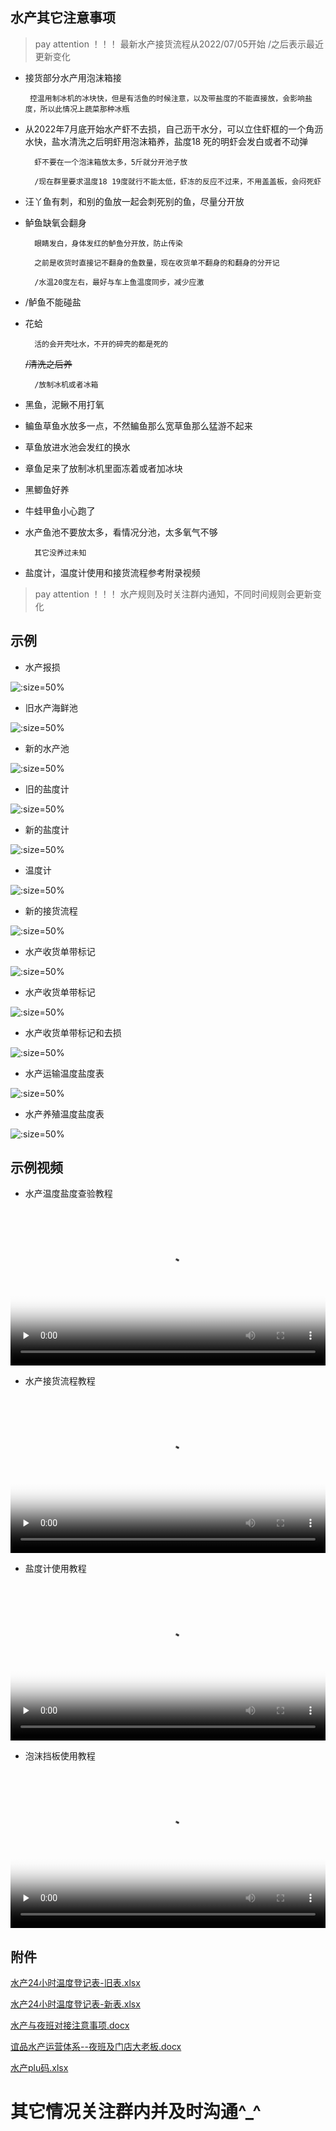 
## 水产其它注意事项

> pay attention ！！！ 最新水产接货流程从2022/07/05开始    /之后表示最近更新变化


*  接货部分水产用泡沫箱接

		控温用制冰机的冰块快，但是有活鱼的时候注意，以及带盐度的不能直接放，会影响盐度，所以此情况上蔬菜那种冰瓶

* 从2022年7月底开始水产虾不去损，自己沥干水分，可以立住虾框的一个角沥水快，盐水清洗之后明虾用泡沫箱养，盐度18
死的明虾会发白或者不动弹

		虾不要在一个泡沫箱放太多，5斤就分开池子放

		/现在群里要求温度18 19度就行不能太低，虾冻的反应不过来，不用盖盖板，会闷死虾

* 汪丫鱼有刺，和别的鱼放一起会刺死别的鱼，尽量分开放

* 鲈鱼缺氧会翻身

		眼睛发白，身体发红的鲈鱼分开放，防止传染

		之前是收货时直接记不翻身的鱼数量，现在收货单不翻身的和翻身的分开记

		/水温20度左右，最好与车上鱼温度同步，减少应激

* /鲈鱼不能碰盐

* 花蛤

		活的会开壳吐水，不开的碎壳的都是死的

	<s>/清洗之后养</s>

		/放制冰机或者冰箱

* 黑鱼，泥鳅不用打氧

* 鳊鱼草鱼水放多一点，不然鳊鱼那么宽草鱼那么猛游不起来

* 草鱼放进水池会发红的换水

* 章鱼足来了放制冰机里面冻着或者加冰块

* 黑鲫鱼好养

* 牛蛙甲鱼小心跑了

* 水产鱼池不要放太多，看情况分池，太多氧气不够

		其它没养过未知

* 盐度计，温度计使用和接货流程参考附录视频

> pay attention ！！！ 水产规则及时关注群内通知，不同时间规则会更新变化

## 示例

* 水产报损

 ![](https://gitee.com/GaloisFields/WORKFLOWS4COMPANY/raw/master/resources/pic/common/示例水产报损.jpeg ':size=50%')

* 旧水产海鲜池

 ![](https://gitee.com/GaloisFields/WORKFLOWS4COMPANY/raw/master/resources/pic/common/示例旧水产海鲜池.jpeg ':size=50%')

* 新的水产池

![](https://gitee.com/GaloisFields/WORKFLOWS4COMPANY/raw/master/resources/pic/common/示例新的水产池.jpeg ':size=50%')

* 旧的盐度计

![](https://gitee.com/GaloisFields/WORKFLOWS4COMPANY/raw/master/resources/pic/common/示例旧的盐度计.jpeg ':size=50%')

* 新的盐度计

![](https://gitee.com/GaloisFields/WORKFLOWS4COMPANY/raw/master/resources/pic/common/示例新的盐度计.jpeg ':size=50%')

* 温度计

![](https://gitee.com/GaloisFields/WORKFLOWS4COMPANY/raw/master/resources/pic/common/示例温度计.jpeg ':size=50%')

* 新的接货流程

![](https://gitee.com/GaloisFields/WORKFLOWS4COMPANY/raw/master/resources/pic/common/示例新的接货流程.jpeg ':size=50%')

* 水产收货单带标记

![](https://gitee.com/GaloisFields/WORKFLOWS4COMPANY/raw/master/resources/pic/common/示例水产收货单1.jpeg ':size=50%')

* 水产收货单带标记

![](https://gitee.com/GaloisFields/WORKFLOWS4COMPANY/raw/master/resources/pic/common/示例水产收货单最新形式1.jpeg ':size=50%')

* 水产收货单带标记和去损

![](https://gitee.com/GaloisFields/WORKFLOWS4COMPANY/raw/master/resources/pic/common/示例水产收货单最新形式2.jpeg ':size=50%')

* 水产运输温度盐度表

![](https://gitee.com/GaloisFields/WORKFLOWS4COMPANY/raw/master/resources/pic/common/示例水产运输温度盐度表.jpeg ':size=50%')

* 水产养殖温度盐度表

![](https://gitee.com/GaloisFields/WORKFLOWS4COMPANY/raw/master/resources/pic/common/示例水产养殖温度盐度表.jpeg ':size=50%')


## 示例视频

* 水产温度盐度查验教程

<video id="video" width=100%  controls="" preload="none" poster="https://gitcode.net/GaloisField/WORKFLOWS4COMPANY/-/raw/master/resources/pic/logo/视频封面0.png"><source id="mp4" src="https://gitcode.net/GaloisField/WORKFLOWS4COMPANY/-/raw/master/resources/pic/common/温度盐度查验.mp4" type="video/mp4"></videos>

* 水产接货流程教程

<video id="video" width=100%  controls="" preload="none" poster="https://gitcode.net/GaloisField/WORKFLOWS4COMPANY/-/raw/master/resources/pic/logo/视频封面1.png"><source id="mp4" src="https://gitcode.net/GaloisField/WORKFLOWS4COMPANY/-/raw/master/resources/pic/common/水产接货教程.mp4"  type="video/mp4"></videos>

* 盐度计使用教程

<video id="video" width=100%  controls="" preload="none" poster="https://gitcode.net/GaloisField/WORKFLOWS4COMPANY/-/raw/master/resources/pic/logo/视频封面2.png"><source id="mp4" src="https://gitcode.net/GaloisField/WORKFLOWS4COMPANY/-/raw/master/resources/pic/common/盐度计教程.mp4" type="video/mp4"></videos>

* 泡沫挡板使用教程

<video id="video" width=100%  controls="" preload="none" poster="https://gitcode.net/GaloisField/WORKFLOWS4COMPANY/-/raw/master/resources/pic/logo/视频封面3.png"><source id="mp4" src="https://gitcode.net/GaloisField/WORKFLOWS4COMPANY/-/raw/master/resources/pic/common/泡沫挡板教程.mp4"  type="video/mp4"></videos>



## 附件

<p><a href="https://hanwall.github.io/WORKFLOWS4COMPANY/resources/files/official/水产24小时温度登记表-旧表.xlsx">水产24小时温度登记表-旧表.xlsx</a></p>
<p><a href="https://hanwall.github.io/WORKFLOWS4COMPANY/resources/files/official/水产24小时温度登记表-新表.xlsx">水产24小时温度登记表-新表.xlsx</a></p>
<p><a href="https://hanwall.github.io/WORKFLOWS4COMPANY/resources/files/official/水产与夜班对接注意事项.docx">水产与夜班对接注意事项.docx</a></p>
<p><a href="https://hanwall.github.io/WORKFLOWS4COMPANY/resources/files/official/谊品水产运营体系--夜班及门店大老板.docx">谊品水产运营体系--夜班及门店大老板.docx</a></p>
<p><a href="https://hanwall.github.io/WORKFLOWS4COMPANY/resources/files/official/水产plu码.xlsx">水产plu码.xlsx</a></p>


# 其它情况关注群内并及时沟通^_^
